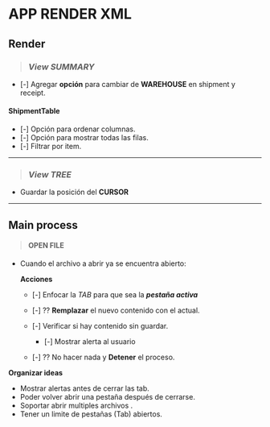 # APP RENDER XML

## Render

> ### _View SUMMARY_

- [-] Agregar **opción** para cambiar de **WAREHOUSE** en shipment y receipt.

#### ShipmentTable

- [-] Opción para ordenar columnas.
- [-] Opción para mostrar todas las filas.
- [-] Filtrar por item.

---

> ### _View TREE_

- Guardar la posición del **CURSOR**

---

## Main process

> #### OPEN FILE

- Cuando el archivo a abrir ya se encuentra abierto:

  **Acciones**

  - [-] Enfocar la _TAB_ para que sea la **_pestaña activa_**
  - [-] ?? **Remplazar** el nuevo contenido con el actual.

  - [-] Verificar si hay contenido sin guardar.

    - [-] Mostrar alerta al usuario

  - [-] ?? No hacer nada y **Detener** el proceso.

**Organizar ideas**

- Mostrar alertas antes de cerrar las tab.
- Poder volver abrir una pestaña después de cerrarse.
- Soportar abrir multiples archivos .
- Tener un limite de pestañas (Tab) abiertos.
